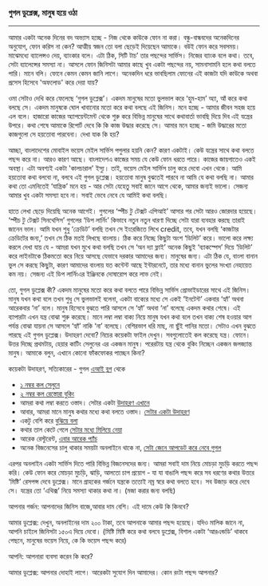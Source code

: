 ### গুগল ডুপ্লেক্স, মানুষ হয়ে ওঠা

---

আমার একটা অনেক দিনের বদ অভ্যাস হচ্ছে - নিজ থেকে কাউকে ফোন না করা। বন্ধু-বান্ধবদের অনেকদিনের অনুযোগ, ফোন করিস না কেন? আত্মীয় স্বজন তো বলা ছেড়েই দিয়েছেন আমাকে। বউই ফোন করে সবসময়। মাঝেমধ্যে ব্যালেন্সও দেয়, ব্যাংকার বলে। এটা ঠিক, সিটি টাচ’ তার পছন্দের সার্ভিস। নিজের ব্যাংক বলে কথা। তবে, সেটা ব্যালেন্সের সমস্যা না। আসলে ফোন জিনিসটা আমার কাছে খুব একটা পছন্দের নয়, সামনাসামনি হলে কথা বলতে পারি। মানে বলি। ফোনে কেমন কেমন জানি লাগে। অনেকদিন ধরে ভাবছিলাম ফোনের এই কাজটা যদি কাউকে অথবা প্রসেস হিসেবে 'অফলোড' করে দেয়া যায়?

ওমা সেটাও দেখি করে ফেলেছে ‘গুগল ডুপ্লেক্স’। একদম মানুষের মতো ভুলভাল করে ‘হুম-হাম’ অ্যা, আঁ করে কথা বলছে সে। একদম মানুষকে ঘোল খাবানোর মতো করে কথা বলছে এই জিনিস। মনে হচ্ছে - আমার জীবন সহজ হয়ে এল বলে। হাজারো কাজের অ্যাপয়েন্টমেন্ট থেকে শুরু করে বিভিন্ন মানুষের সাথে কথাবার্তা ভাবছি দিয়ে দিব এই যন্ত্রের উপরে। কথা শেষে আমাকে রিপোর্ট দেবে কি কি কাজ উদ্ধার করেছে সে। আমার মনে হচ্ছে - জমি উদ্ধারের মতো কাজগুলো সে হয়তোবা পারবেনা। দেখা যাক কি হয়?

আচ্ছা, বাংলাদেশের মোবাইল ভয়েস মেইল সার্ভিস পপুলার হয়নি কেন? কারণ একটাই। কেউ যন্ত্রের সাথে কথা বলতে পছন্দ করে না। আরও কারণ আছে। বাংলাদেশএ কাজের সময় যে কেউ ফোন ধরতে পারে। কাজের জায়গাতেও একই অবস্থা। এটা অবশ্যই একটা 'কালচারাল' ইস্যু। তাই, ভয়েস মেইল সার্ভিস চালু করে দেবো এখন থেকে। আমি হয়তোবা কথা বলবো না, বলবে এই গুগল ডুপ্লেক্স। হয়তোবা মানুষ বুঝতেই পারবে না আমি যে কথা বলছি না। আমার কথা তো এমনিতেই ‘যান্ত্রিক’ মনে হয় - আর সেটা যেহেতু সবাই জানে আগে থেকে, আমার জন্যই ভালো। সেজন্য আমার খুব একটা সমস্যা হবে না। সবাই ভেবে নেবে যে আমিই কথা বলছি।

হাতে লেখা ছেড়ে দিয়েছি অনেক আগেই। গুগলের ‘স্পীচ টু টেক্সট এপিআই’ আসার পর সেটা আরও জোরদার হয়েছে। ‘স্পীচ টু টেক্সট  সিনথেসিস’ গুগলের ‘ডিপ লার্নিং’ কিভাবে নতুন নতুন ধারণা দিচ্ছে সেটা যারা ব্যবহার করছে তারাই জানেন ভাল। আমি যখন শুধু ‘ক্রেডিট’ বলছি তখন সে ইংরেজিতে লিখে credit, তবে, যখন বলছি ‘কাজটার ক্রেডিটের জন্য,’ তখন সে ঠিক মতই লিখছে বাংলায়। ঠিক করে নিচ্ছে কিছুটা অংশ ‘ডিলিট’ করে। ভালো করে লক্ষ্য করলে দেখা যায় যে - আমরা যখন মুখে কথা বলছি তখন সে ‘অন দ্যা ফ্লাই’ অনেক কিছুই ‘ব্যাকস্পেস’ দিয়ে ‘ডিলিট’ করে লাইনটাকে ঠিকমতো করে নিয়ে আসছে যেভাবে দরকার আমাদের জন্য। মানুষের জন্য। এটা ঠিক যে, বাংলা বানান ভুল সে করছে কিছুটা, কারণ আমাদের বাংলায় যত কন্টেন্ট আছে ইন্টারনেটে, তার মধ্যে বানান ভুলের সংখ্যা নেহায়েত কম নয়। সেজন্য এই ডিপ লার্নিংএর  ইঞ্জিনকে দোষারোপ করে লাভ নেই।

তো, গুগল ডুপ্লেক্স কী? একদম মানুষের মতো করে কথা বলতে পারে বিভিন্ন সার্ভিস প্রোভাইডারের সাথে এই জিনিস। মানুষ যখন কথা বলে তখন শুধু সে ভুলভালই বলেনা, একটা বাক্যের মধ্যে সে একই ‘ইনটেন্ট’ একবার ‘হ্যাঁ’ অথবা আরেকবার ‘না’ বলে। মানুষ হিসেবে বুঝতে পারি আসলে সে ‘হ্যাঁ’ অথবা ‘না’ বলেছে একদম কথার শেষে। এই ব্যাপারটা এখন যন্ত্র বোঝা শুরু করেছে। মানে লম্বা লম্বা বাক্য নিয়ে মানুষ যখন কথা বলে তখন বাক্য শেষ হওয়ার আগ পর্যন্ত বোঝা যায়না সে আসলে ‘হ্যাঁ’ নাকি ‘না’ বলেছে। বেশিরভাগ ধরি মাছ, না ছুঁই পানির মতো। সেটাও এখন বুঝতে পারছে এই গুগল ডুপ্লেক্স। উদাহরণ দেবো? নিচের কয়েকটা ফাইল দেখুন। সবগুলোতেই কল করেছে যন্ত্র। ফোনে। উত্তর দিচ্ছে প্রথমটায়, হেয়ার কাটিং সেলুনের এর একজন মানুষ। পরেরটায় যন্ত্র থেকে বুকিং নিচ্ছেন একজন জলজ্যান্ত মানুষ। আমাকে বলুন, এখানে কোনো ফাঁকফোকর পাচ্ছেন কিনা?

কয়েকটা উদাহরণ, সত্যিকারের - গুগল [এআই ব্লগ](https://ai.googleblog.com/2018/05/duplex-ai-system-for-natural-conversation.html) থেকে

* [১ নম্বর কল সেলুনে](http://www.gstatic.com/b-g/DMS03IIQXU3TY2FD6DLPLOMBBBJ2CH188143148.mp3)
* [২ নম্বর কল রেস্তোরা বুকিং](http://www.gstatic.com/b-g/KOK4HAMTAPH5Z96154F6GKUM74A3Z1576269077.mp3)
* আমরা কথা লম্বা করতে ওস্তাদ। সেটার একটা [উদাহরণ এখানে](http://www.gstatic.com/b-g/BT5EH08P73O41Q94PTWNMV42DAWU8Z192313240.mp3)
* আবার, আমরা মানে মানুষ কথার মধ্যে কথা বলতে ওস্তাদ। [সেটার একটা উদাহরণ ](http://www.gstatic.com/b-g/OROY9DN8QUHYUN1VED9V1QS0387EOX207713725.mp3)
* একটু বেশি করে [বুঝিয়ে বলা](http://www.gstatic.com/b-g/YBFPW2YQBZPVP4WONSIUO24KV82NY32653447.mp3)
* কথার তাল কেটে গেলে [সেটার মধ্যে মিলিয়ে নেয়া](http://www.gstatic.com/b-g/ZIC83HEVAJKTZ3SBUQFEWSXTH0O7916575831.mp3)
* আরেক রেস্টুরেন্ট, [এবার আরেক প্যাঁচ](http://www.gstatic.com/b-g/5717BWTLRKCBB8JUDQ1QUA6HMC26WL238301173.mp3)
* অনেক বিজনেসের চালু থাকার সময়টা অনলাইনে থাকে না, [সেটা জেনে আপডেট করে নেবে গুগল](http://www.gstatic.com/b-g/N6WGB2KL3NZCVUJAGOX3BLZRJ31BRP278409629.mp3)

এরপর অনলাইন একটা সার্ভিস দিতে পারি বিভিন্ন বিজনেসদের জন্য। আমরা সবাই দাম নিয়ে মোচড়া মুচড়ি করতে পছন্দ করি। কেউ ফোন করে মোচড়া মুচড়ি, ঝাড়ি, আলতো চাপ প্রয়োগ - যা যা বাঙালি পছন্দ করে সব ধরণের কথার উত্তরে ‘মিষ্টি’ রেসপন্স দেবে ডুপ্লেক্স। মানে গ্রাহকের গর্জনে যন্ত্রকে ততোই নম্র স্বরে কথা বলতে হবে। সব উজাড় করে দেবে সে। যন্ত্রের তো ‘এথিক্স’ নিয়ে সমস্যা থাকার কথা না। \(মজা করার জন্য বলছি\)

আপনার গর্জন: আপনাদের জিনিস বাজে,আবার দাম বেশি। এই দামে কেউ কি কিনবে?

আমার ডুপ্লেক্স: দেখুন, অনলাইনের দাম ২০০ টাকা, তবে আপনাকে আমার পছন্দ হয়েছে। যদিও মালিক জানে না, আপনি চাইলে জিনিসটা ১৫০এ দিয়ে দেবো। \(মিষ্টি মিষ্টি করে কথা বলবে ডুপ্লেক্স, বিশাল একটা ‘আরএন্ডডি’ থাকবে পেছনে, মানুষের ভয়েস নিয়ে, কে কি ভয়েস পছন্দ করে\)

আপনি: আপনারা ব্যবসা করেন কি করে?

আমার ডুপ্লেক্স: আপনার দোহাই লাগে। আরেকটা সুযোগ দিন আমাদের। কোন রংটা পছন্দ আপনার?

